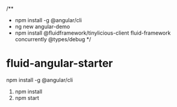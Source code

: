 

/**
 * npm install -g @angular/cli
 * ng new angular-demo
 * npm install @fluidframework/tinylicious-client fluid-framework concurrently @types/debug
 */

# fluid-angular-starter


npm install -g @angular/cli

1. npm install
2. npm start